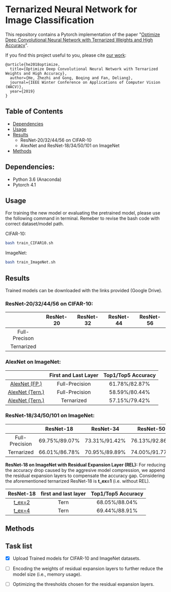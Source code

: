   
  
  
# Ternarized  Neural Network for Image Classification
  
  
This repository contains a Pytorch implementation of the paper "[Optimize Deep Convolutional Neural Network with Ternarized Weights and High Accuracy](https://arxiv.org/abs/1807.07948 )".
  
If you find this project useful to you, please cite [our work](https://arxiv.org/abs/1807.07948 ):
  
  
```
@article{he2018optimize,
  title={Optimize Deep Convolutional Neural Network with Ternarized Weights and High Accuracy},
  author={He, Zhezhi and Gong, Boqing and Fan, Deliang},
  journal={IEEE Winter Conference on Applications of Computer Vision (WACV)},
  year={2019}
}
```
  
## Table of Contents
  
- [Dependencies](#Dependencies )
- [Usage](#Usage )
- [Results](#Results )
  - ResNet-20/32/44/56 on CIFAR-10
  - AlexNet and ResNet-18/34/50/101 on ImageNet
- [Methods](#Methods )
  
  
## Dependencies:
  
  
* Python 3.6 (Anaconda)
* Pytorch 4.1
  
  
## Usage
  
  
For training the new model or evaluating the pretrained model, please use the following command in terminal. Remeber to revise the bash code with correct dataset/model path.
  
CIFAR-10:
```bash
bash train_CIFAR10.sh 
```
  
ImageNet:
```bash
bash train_ImageNet.sh
```
  
## Results
  
Trained models can be downloaded with the links provided (Google Drive).
### ResNet-20/32/44/56 on CIFAR-10:
  
  
|      | ResNet-20 | ResNet-32 | ResNet-44 | ResNet-56 |
|:----:|:---------:|:---------:|:---------:|:---------:|
|  Full-Precison  |           |           |           |           |
| Ternarized |           |           |           |           |
  
### AlexNet on ImageNet:
  
|                | First and Last Layer | Top1/Top5 Accuracy |
|:--------------:|:--------------------:|:------------------:|
|  [AlexNet (FP.)]( )  |          Full-Precision          |    61.78%/82.87%   |
| [AlexNet (Tern.)]( ) |          Full-Precision          |    58.59%/80.44%   |
| [AlexNet (Tern.)]( ) |         Ternarized         |    57.15%/79.42%   |
  
### ResNet-18/34/50/101 on ImageNet:
  
  
|      | ResNet-18 | ResNet-34 | ResNet-50 | ResNet-101 |
|:----:|:---------:|:---------:|:---------:|:----------:|
|  Full-Precision  |     69.75%/89.07%     |      73.31%/91.42%     |       76.13%/92.86%    |     77.37%/93.55%       |
| Ternarized |     66.01%/86.78%      |     70.95%/89.89%      |      74.00%/91.77%     |      75.63%/92.49%      |
  
  
**ResNet-18 on ImageNet with Residual Expansion Layer (REL):**
For reducing the accuracy drop caused by the aggresive model compression, we append the residual expansion layers to compensate the accuracy gap. Considering the aforementioned ternarized ResNet-18 is **t_ex=1** (i.e. without REL).
  
|   ResNet-18     | first and last layer | Top1/Top5 Accuracy |
|:------:|:--------------------:|:------------------:|
| [t_ex=2]( ) |         Tern         |    68.05%/88.04%   |
| [t_ex=4]( ) |         Tern         |    69.44%/88.91%   |
  
## Methods
  
  
## Task list
  
- [x] Upload Trained models for CIFAR-10 and ImageNet datasets.
  
  
- [ ] Encoding the weights of residual expansion layers to further reduce the model size (i.e., memory usage).
  
- [ ] Optimizing the thresholds chosen for the residual expansion layers.
  
  
  